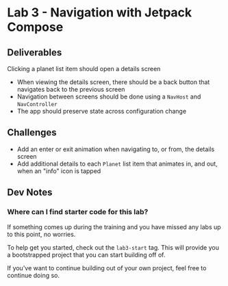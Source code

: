 # Lab 3 - Navigation with Jetpack Compose

## Deliverables
Clicking a planet list item should open a details screen
- When viewing the details screen, there should be a back button that navigates back to the previous screen
- Navigation between screens should be done using a `NavHost` and `NavController`
- The app should preserve state across configuration change

## Challenges
- Add an enter or exit animation when navigating to, or from, the details screen
- Add additional details to each `Planet` list item that animates in, and out, when an "info" icon is tapped

## Dev Notes

### Where can I find starter code for this lab?
If something comes up during the training and you have missed any labs up to this point, no worries.

To help get you started, check out the `lab3-start` tag. This will provide you a bootstrapped project that you can start building off of.

If you've want to continue building out of your own project, feel free to continue doing so.